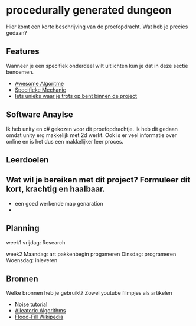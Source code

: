 # procedurally generated dungeon


Hier komt een korte beschrijving van de proefopdracht. Wat heb je precies gedaan? 

## Features
Wanneer je een specifiek onderdeel wilt uitlichten kun je dat in deze sectie benoemen.

- [Awesome Algoritme](link)
- [Specifieke Mechanic](link)
- [Iets unieks waar je trots op bent binnen de project](link)

## Software Anaylse 
Ik heb unity en c# gekozen voor dit proefopdrachtje. Ik heb dit gedaan omdat unity erg makkelijk met 2d werkt.
Ook is er veel informatie over online en is het dus een makkelijker leer proces.

## Leerdoelen 
Wat wil je bereiken met dit project? Formuleer dit kort, krachtig en haalbaar.
- 
- een goed werkende map genaration
- 

## Planning 

week1
vrijdag: Research

week2
Maandag: art pakkenbegin progameren
Dinsdag: programeren 
Woensdag: inleveren


## Bronnen
Welke bronnen heb je gebruikt? Zowel youtube filmpjes als artikelen

- [Noise tutorial](https://catlikecoding.com/unity/tutorials/noise/)
- [Alleatoric Algorithms](link)
- [Flood-Fill Wikipedia](link)
